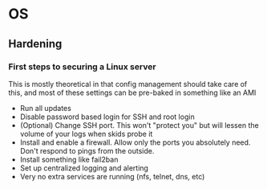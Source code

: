 # OS 

## Hardening 

### First steps to securing a Linux server

This is mostly theoretical in that config management should take care of this, and most of these settings can be pre-baked in something like an AMI

* Run all updates
* Disable password based login for SSH and root login
* (Optional) Change SSH port. This won't "protect you" but will lessen the volume of your logs when skids probe it
* Install and enable a firewall. Allow only the ports you absolutely need. Don't respond to pings from the outside.
* Install something like fail2ban
* Set up centralized logging and alerting
* Very no extra services are running (nfs, telnet, dns, etc)